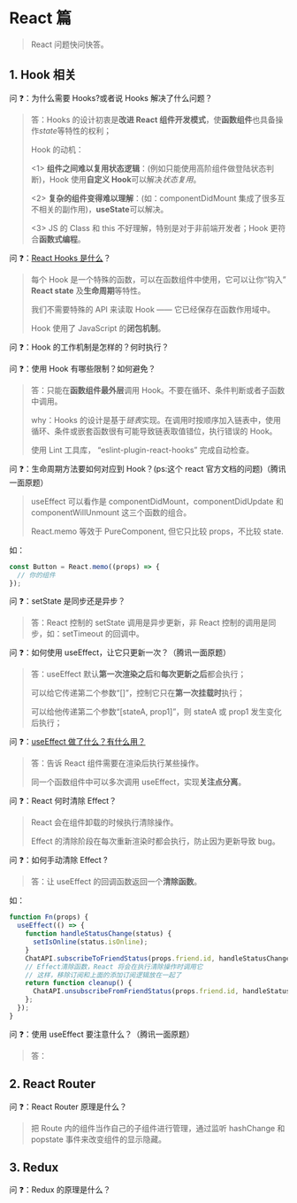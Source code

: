 # React 篇

> React 问题快问快答。

## 1. Hook 相关

问 ❓：为什么需要 Hooks?或者说 Hooks 解决了什么问题？

> 答：Hooks 的设计初衷是**改进 React 组件开发模式**，使**函数组件**也具备操作*state*等特性的权利；
>
> Hook 的动机：
>
> <1> **组件之间难以复用状态逻辑**：(例如只能使用高阶组件做登陆状态判断)，Hook 使用**自定义 Hook**可以解决*状态复用*。
>
> <2> **复杂的组件变得难以理解**：(如：componentDidMount 集成了很多互不相关的副作用)，**useState**可以解决。
>
> <3> JS 的 Class 和 this 不好理解，特别是对于非前端开发者；Hook 更符合**函数式编程**。

问 ❓：[React Hooks 是什么](https://zh-hans.reactjs.org/docs/hooks-overview.html#but-what-is-a-hook)？

> 每个 Hook 是一个特殊的函数，可以在函数组件中使用，它可以让你“钩入” **React state** 及**生命周期**等特性。
>
> 我们不需要特殊的 API 来读取 Hook —— 它已经保存在函数作用域中。
>
> Hook 使用了 JavaScript 的**闭包机制**。

问 ❓：Hook 的工作机制是怎样的？何时执行？

>

问 ❓：使用 Hook 有哪些限制？如何避免？

> 答：只能在**函数组件最外层**调用 Hook。不要在循环、条件判断或者子函数中调用。
>
> why：Hooks 的设计是基于*链表*实现。在调用时按顺序加入链表中，使用循环、条件或嵌套函数很有可能导致链表取值错位，执行错误的 Hook。
>
> 使用 Lint 工具库， “eslint-plugin-react-hooks” 完成自动检查。

问 ❓：生命周期方法要如何对应到 Hook？(ps:这个 react 官方文档的问题)（腾讯一面原题）

> useEffect 可以看作是 componentDidMount，componentDidUpdate 和 componentWillUnmount 这三个函数的组合。
>
> React.memo 等效于 PureComponent, 但它只比较 props，不比较 state.

如：

```js
const Button = React.memo((props) => {
  // 你的组件
});
```

问 ❓：setState 是同步还是异步？

> 答：React 控制的 setState 调用是异步更新，非 React 控制的调用是同步，如：setTimeout 的回调中。

问 ❓：如何使用 useEffect，让它只更新一次？（腾讯一面原题）

> 答：useEffect 默认**第一次渲染之后**和**每次更新之后**都会执行；
>
> 可以给它传递第二个参数“[]”，控制它只在**第一次挂载时**执行；
>
> 可以给他传递第二个参数“\[stateA, prop1\]”，则 stateA 或 prop1 发生变化后执行；

问 ❓：[useEffect 做了什么？有什么用？](https://zh-hans.reactjs.org/docs/hooks-effect.html#example-using-hooks)

> 答：告诉 React 组件需要在渲染后执行某些操作。
>
> 同一个函数组件中可以多次调用 useEffect，实现**关注点分离**。

问 ❓：React 何时清除 Effect？

> React 会在组件卸载的时候执行清除操作。
>
> Effect 的清除阶段在每次重新渲染时都会执行，防止因为更新导致 bug。

问 ❓：如何手动清除 Effect ?

> 答：让 useEffect 的回调函数返回一个**清除函数**。

如：

```js
function Fn(props) {
  useEffect(() => {
    function handleStatusChange(status) {
      setIsOnline(status.isOnline);
    }
    ChatAPI.subscribeToFriendStatus(props.friend.id, handleStatusChange);
    // Effect清除函数，React 将会在执行清除操作时调用它
    // 这样，移除订阅和上面的添加订阅逻辑放在一起了
    return function cleanup() {
      ChatAPI.unsubscribeFromFriendStatus(props.friend.id, handleStatusChange);
    };
  });
}
```

问 ❓：使用 useEffect 要注意什么？（腾讯一面原题）

> 答：

## 2. React Router

问 ❓：React Router 原理是什么？

> 把 Route 内的组件当作自己的子组件进行管理，通过监听 hashChange 和 popstate 事件来改变组件的显示隐藏。

## 3. Redux

问 ❓：Redux 的原理是什么？
